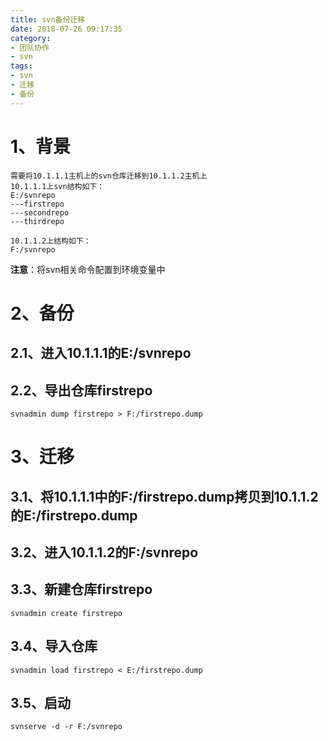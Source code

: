 ```yaml
---
title: svn备份迁移
date: 2018-07-26 09:17:35
category:
- 团队协作
- svn
tags:
- svn
- 迁移
- 备份
---
```

# 1、背景
```
需要将10.1.1.1主机上的svn仓库迁移到10.1.1.2主机上
10.1.1.1上svn结构如下：
E:/svnrepo
---firstrepo
---secondrepo
---thirdrepo

10.1.1.2上结构如下：
F:/svnrepo
```
**注意**：将svn相关命令配置到环境变量中
# 2、备份
## 2.1、进入10.1.1.1的E:/svnrepo
## 2.2、导出仓库firstrepo
```
svnadmin dump firstrepo > F:/firstrepo.dump
```
<!-- more -->
# 3、迁移
## 3.1、将10.1.1.1中的F:/firstrepo.dump拷贝到10.1.1.2的E:/firstrepo.dump
## 3.2、进入10.1.1.2的F:/svnrepo
## 3.3、新建仓库firstrepo
```
svnadmin create firstrepo
```
## 3.4、导入仓库
```
svnadmin load firstrepo < E:/firstrepo.dump
```
## 3.5、启动
```
svnserve -d -r F:/svnrepo
```
